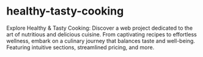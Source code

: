 # healthy-tasty-cooking
Explore Healthy &amp; Tasty Cooking: Discover a web project dedicated to the art of nutritious and delicious cuisine. From captivating recipes to effortless wellness, embark on a culinary journey that balances taste and well-being. Featuring intuitive sections, streamlined pricing, and more.
